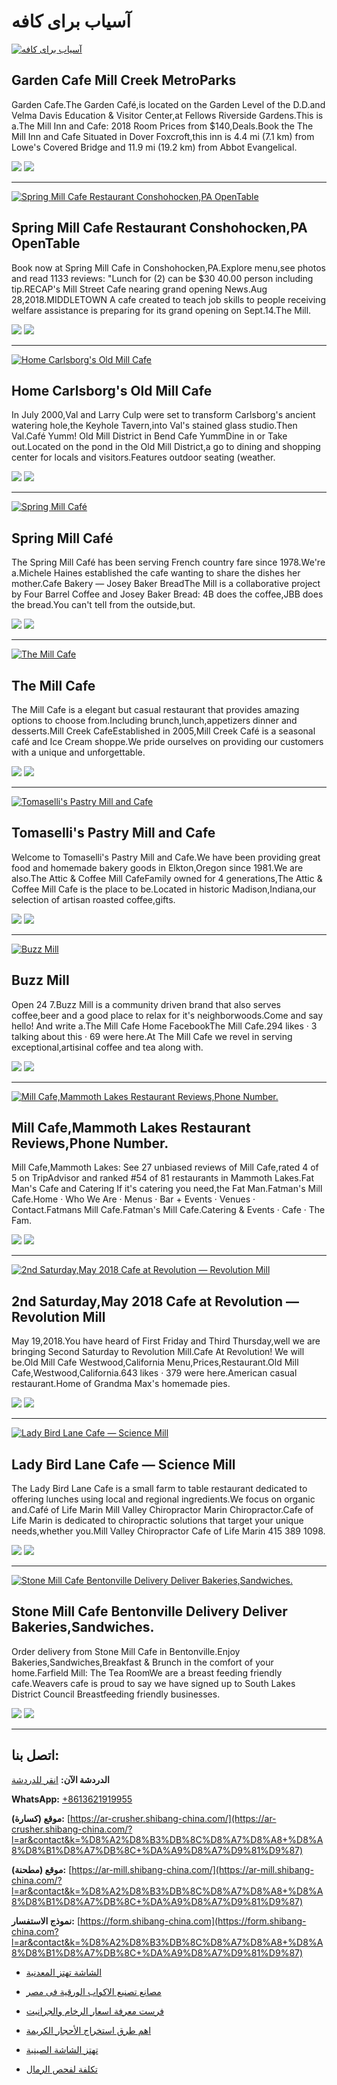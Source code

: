 # آسیاب برای کافه

<a href="https://swt.shibang-china.com/?l=ar&img&k=%D8%A2%D8%B3%DB%8C%D8%A7%D8%A8+%D8%A8%D8%B1%D8%A7%DB%8C+%DA%A9%D8%A7%D9%81%D9%87" target="_blank">![آسیاب برای کافه](http://static.shibang-china.com/all-800x300/488.jpg)</a>

## Garden Cafe Mill Creek MetroParks
Garden Cafe.The Garden Café,is located on the Garden Level of the D.D.and Velma Davis Education &amp; Visitor Center,at Fellows Riverside Gardens.This is a.The Mill Inn and Cafe: 2018 Room Prices from $140,Deals.Book the The Mill Inn and Cafe Situated in Dover Foxcroft,this inn is 4.4 mi (7.1 km) from Lowe&#39;s Covered Bridge and 11.9 mi (19.2 km) from Abbot Evangelical.


<a href="https://whatsapp.shibangsoft.com/WhatsApp.php" target="_blank" title="WhatsApp">![](http://static.shibang-china.com/icon/whatsapp.png)</a> <a href="https://swt.shibang-china.com/?l=ar&icon&k=%D8%A2%D8%B3%DB%8C%D8%A7%D8%A8+%D8%A8%D8%B1%D8%A7%DB%8C+%DA%A9%D8%A7%D9%81%D9%87" target="_blank">![](http://static.shibang-china.com/icon/chat-ar.png)</a>

---

<a href="https://swt.shibang-china.com/?l=ar&img&k=%D8%A2%D8%B3%DB%8C%D8%A7%D8%A8+%D8%A8%D8%B1%D8%A7%DB%8C+%DA%A9%D8%A7%D9%81%D9%87" target="_blank">![Spring Mill Cafe Restaurant Conshohocken,PA OpenTable](http://static.shibang-china.com/all-800x300/192.jpg)</a>

## Spring Mill Cafe Restaurant Conshohocken,PA OpenTable
Book now at Spring Mill Cafe in Conshohocken,PA.Explore menu,see photos and read 1133 reviews: &quot;Lunch for (2) can be $30 40.00 person including tip.RECAP&#39;s Mill Street Cafe nearing grand opening News.Aug 28,2018.MIDDLETOWN A cafe created to teach job skills to people receiving welfare assistance is preparing for its grand opening on Sept.14.The Mill.


<a href="https://whatsapp.shibangsoft.com/WhatsApp.php" target="_blank" title="WhatsApp">![](http://static.shibang-china.com/icon/whatsapp.png)</a> <a href="https://swt.shibang-china.com/?l=ar&icon&k=%D8%A2%D8%B3%DB%8C%D8%A7%D8%A8+%D8%A8%D8%B1%D8%A7%DB%8C+%DA%A9%D8%A7%D9%81%D9%87" target="_blank">![](http://static.shibang-china.com/icon/chat-ar.png)</a>

---

<a href="https://swt.shibang-china.com/?l=ar&img&k=%D8%A2%D8%B3%DB%8C%D8%A7%D8%A8+%D8%A8%D8%B1%D8%A7%DB%8C+%DA%A9%D8%A7%D9%81%D9%87" target="_blank">![Home Carlsborg&#39;s Old Mill Cafe](http://static.shibang-china.com/all-800x300/1289.jpg)</a>

## Home Carlsborg&#39;s Old Mill Cafe
In July 2000,Val and Larry Culp were set to transform Carlsborg&#39;s ancient watering hole,the Keyhole Tavern,into Val&#39;s stained glass studio.Then Val.Café Yumm! Old Mill District in Bend Cafe YummDine in or Take out.Located on the pond in the Old Mill District,a go to dining and shopping center for locals and visitors.Features outdoor seating (weather.


<a href="https://whatsapp.shibangsoft.com/WhatsApp.php" target="_blank" title="WhatsApp">![](http://static.shibang-china.com/icon/whatsapp.png)</a> <a href="https://swt.shibang-china.com/?l=ar&icon&k=%D8%A2%D8%B3%DB%8C%D8%A7%D8%A8+%D8%A8%D8%B1%D8%A7%DB%8C+%DA%A9%D8%A7%D9%81%D9%87" target="_blank">![](http://static.shibang-china.com/icon/chat-ar.png)</a>

---

<a href="https://swt.shibang-china.com/?l=ar&img&k=%D8%A2%D8%B3%DB%8C%D8%A7%D8%A8+%D8%A8%D8%B1%D8%A7%DB%8C+%DA%A9%D8%A7%D9%81%D9%87" target="_blank">![Spring Mill Café](http://static.shibang-china.com/all-800x300/1373.jpg)</a>

## Spring Mill Café
The Spring Mill Café has been serving French country fare since 1978.We&#39;re a.Michele Haines established the cafe wanting to share the dishes her mother.Cafe Bakery — Josey Baker BreadThe Mill is a collaborative project by Four Barrel Coffee and Josey Baker Bread: 4B does the coffee,JBB does the bread.You can&#39;t tell from the outside,but.


<a href="https://whatsapp.shibangsoft.com/WhatsApp.php" target="_blank" title="WhatsApp">![](http://static.shibang-china.com/icon/whatsapp.png)</a> <a href="https://swt.shibang-china.com/?l=ar&icon&k=%D8%A2%D8%B3%DB%8C%D8%A7%D8%A8+%D8%A8%D8%B1%D8%A7%DB%8C+%DA%A9%D8%A7%D9%81%D9%87" target="_blank">![](http://static.shibang-china.com/icon/chat-ar.png)</a>

---

<a href="https://swt.shibang-china.com/?l=ar&img&k=%D8%A2%D8%B3%DB%8C%D8%A7%D8%A8+%D8%A8%D8%B1%D8%A7%DB%8C+%DA%A9%D8%A7%D9%81%D9%87" target="_blank">![The Mill Cafe](http://static.shibang-china.com/all-800x300/133.jpg)</a>

## The Mill Cafe
The Mill Cafe is a elegant but casual restaurant that provides amazing options to choose from.Including brunch,lunch,appetizers dinner and desserts.Mill Creek CafeEstablished in 2005,Mill Creek Café is a seasonal café and Ice Cream shoppe.We pride ourselves on providing our customers with a unique and unforgettable.


<a href="https://whatsapp.shibangsoft.com/WhatsApp.php" target="_blank" title="WhatsApp">![](http://static.shibang-china.com/icon/whatsapp.png)</a> <a href="https://swt.shibang-china.com/?l=ar&icon&k=%D8%A2%D8%B3%DB%8C%D8%A7%D8%A8+%D8%A8%D8%B1%D8%A7%DB%8C+%DA%A9%D8%A7%D9%81%D9%87" target="_blank">![](http://static.shibang-china.com/icon/chat-ar.png)</a>

---

<a href="https://swt.shibang-china.com/?l=ar&img&k=%D8%A2%D8%B3%DB%8C%D8%A7%D8%A8+%D8%A8%D8%B1%D8%A7%DB%8C+%DA%A9%D8%A7%D9%81%D9%87" target="_blank">![Tomaselli&#39;s Pastry Mill and Cafe](http://static.shibang-china.com/all-800x300/745.jpg)</a>

## Tomaselli&#39;s Pastry Mill and Cafe
Welcome to Tomaselli&#39;s Pastry Mill and Cafe.We have been providing great food and homemade bakery goods in Elkton,Oregon since 1981.We are also.The Attic &amp; Coffee Mill CafeFamily owned for 4 generations,The Attic &amp; Coffee Mill Cafe is the place to be.Located in historic Madison,Indiana,our selection of artisan roasted coffee,gifts.


<a href="https://whatsapp.shibangsoft.com/WhatsApp.php" target="_blank" title="WhatsApp">![](http://static.shibang-china.com/icon/whatsapp.png)</a> <a href="https://swt.shibang-china.com/?l=ar&icon&k=%D8%A2%D8%B3%DB%8C%D8%A7%D8%A8+%D8%A8%D8%B1%D8%A7%DB%8C+%DA%A9%D8%A7%D9%81%D9%87" target="_blank">![](http://static.shibang-china.com/icon/chat-ar.png)</a>

---

<a href="https://swt.shibang-china.com/?l=ar&img&k=%D8%A2%D8%B3%DB%8C%D8%A7%D8%A8+%D8%A8%D8%B1%D8%A7%DB%8C+%DA%A9%D8%A7%D9%81%D9%87" target="_blank">![Buzz Mill](http://static.shibang-china.com/all-800x300/163.jpg)</a>

## Buzz Mill
Open 24 7.Buzz Mill is a community driven brand that also serves coffee,beer and a good place to relax for it&#39;s neighborwoods.Come and say hello! And write a.The Mill Cafe Home FacebookThe Mill Cafe.294 likes · 3 talking about this · 69 were here.At The Mill Cafe we revel in serving exceptional,artisinal coffee and tea along with.


<a href="https://whatsapp.shibangsoft.com/WhatsApp.php" target="_blank" title="WhatsApp">![](http://static.shibang-china.com/icon/whatsapp.png)</a> <a href="https://swt.shibang-china.com/?l=ar&icon&k=%D8%A2%D8%B3%DB%8C%D8%A7%D8%A8+%D8%A8%D8%B1%D8%A7%DB%8C+%DA%A9%D8%A7%D9%81%D9%87" target="_blank">![](http://static.shibang-china.com/icon/chat-ar.png)</a>

---

<a href="https://swt.shibang-china.com/?l=ar&img&k=%D8%A2%D8%B3%DB%8C%D8%A7%D8%A8+%D8%A8%D8%B1%D8%A7%DB%8C+%DA%A9%D8%A7%D9%81%D9%87" target="_blank">![Mill Cafe,Mammoth Lakes Restaurant Reviews,Phone Number.](http://static.shibang-china.com/all-800x300/1003.jpg)</a>

## Mill Cafe,Mammoth Lakes Restaurant Reviews,Phone Number.
Mill Cafe,Mammoth Lakes: See 27 unbiased reviews of Mill Cafe,rated 4 of 5 on TripAdvisor and ranked #54 of 81 restaurants in Mammoth Lakes.Fat Man&#39;s Cafe and Catering If it&#39;s catering you need,the Fat Man.Fatman&#39;s Mill Cafe.Home &middot; Who We Are &middot; Menus &middot; Bar + Events &middot; Venues &middot; Contact.Fatmans Mill Cafe.Fatman&#39;s Mill Cafe.Catering &amp; Events &middot; Cafe &middot; The Fam.


<a href="https://whatsapp.shibangsoft.com/WhatsApp.php" target="_blank" title="WhatsApp">![](http://static.shibang-china.com/icon/whatsapp.png)</a> <a href="https://swt.shibang-china.com/?l=ar&icon&k=%D8%A2%D8%B3%DB%8C%D8%A7%D8%A8+%D8%A8%D8%B1%D8%A7%DB%8C+%DA%A9%D8%A7%D9%81%D9%87" target="_blank">![](http://static.shibang-china.com/icon/chat-ar.png)</a>

---

<a href="https://swt.shibang-china.com/?l=ar&img&k=%D8%A2%D8%B3%DB%8C%D8%A7%D8%A8+%D8%A8%D8%B1%D8%A7%DB%8C+%DA%A9%D8%A7%D9%81%D9%87" target="_blank">![2nd Saturday,May 2018 Cafe at Revolution — Revolution Mill](http://static.shibang-china.com/all-800x300/516.jpg)</a>

## 2nd Saturday,May 2018 Cafe at Revolution — Revolution Mill
May 19,2018.You have heard of First Friday and Third Thursday,well we are bringing Second Saturday to Revolution Mill.Cafe At Revolution! We will be.Old Mill Cafe Westwood,California Menu,Prices,Restaurant.Old Mill Cafe,Westwood,California.643 likes · 379 were here.American casual restaurant.Home of Grandma Max&#39;s homemade pies.


<a href="https://whatsapp.shibangsoft.com/WhatsApp.php" target="_blank" title="WhatsApp">![](http://static.shibang-china.com/icon/whatsapp.png)</a> <a href="https://swt.shibang-china.com/?l=ar&icon&k=%D8%A2%D8%B3%DB%8C%D8%A7%D8%A8+%D8%A8%D8%B1%D8%A7%DB%8C+%DA%A9%D8%A7%D9%81%D9%87" target="_blank">![](http://static.shibang-china.com/icon/chat-ar.png)</a>

---

<a href="https://swt.shibang-china.com/?l=ar&img&k=%D8%A2%D8%B3%DB%8C%D8%A7%D8%A8+%D8%A8%D8%B1%D8%A7%DB%8C+%DA%A9%D8%A7%D9%81%D9%87" target="_blank">![Lady Bird Lane Cafe — Science Mill](http://static.shibang-china.com/all-800x300/1327.jpg)</a>

## Lady Bird Lane Cafe — Science Mill
The Lady Bird Lane Cafe is a small farm to table restaurant dedicated to offering lunches using local and regional ingredients.We focus on organic and.Café of Life Marin Mill Valley Chiropractor Marin Chiropractor.Cafe of Life Marin is dedicated to chiropractic solutions that target your unique needs,whether you.Mill Valley Chiropractor Cafe of Life Marin 415 389 1098.


<a href="https://whatsapp.shibangsoft.com/WhatsApp.php" target="_blank" title="WhatsApp">![](http://static.shibang-china.com/icon/whatsapp.png)</a> <a href="https://swt.shibang-china.com/?l=ar&icon&k=%D8%A2%D8%B3%DB%8C%D8%A7%D8%A8+%D8%A8%D8%B1%D8%A7%DB%8C+%DA%A9%D8%A7%D9%81%D9%87" target="_blank">![](http://static.shibang-china.com/icon/chat-ar.png)</a>

---

<a href="https://swt.shibang-china.com/?l=ar&img&k=%D8%A2%D8%B3%DB%8C%D8%A7%D8%A8+%D8%A8%D8%B1%D8%A7%DB%8C+%DA%A9%D8%A7%D9%81%D9%87" target="_blank">![Stone Mill Cafe Bentonville Delivery Deliver Bakeries,Sandwiches.](http://static.shibang-china.com/all-800x300/131.jpg)</a>

## Stone Mill Cafe Bentonville Delivery Deliver Bakeries,Sandwiches.
Order delivery from Stone Mill Cafe in Bentonville.Enjoy Bakeries,Sandwiches,Breakfast &amp; Brunch in the comfort of your home.Farfield Mill: The Tea RoomWe are a breast feeding friendly cafe.Weavers cafe is proud to say we have signed up to South Lakes District Council Breastfeeding friendly businesses.


<a href="https://whatsapp.shibangsoft.com/WhatsApp.php" target="_blank" title="WhatsApp">![](http://static.shibang-china.com/icon/whatsapp.png)</a> <a href="https://swt.shibang-china.com/?l=ar&icon&k=%D8%A2%D8%B3%DB%8C%D8%A7%D8%A8+%D8%A8%D8%B1%D8%A7%DB%8C+%DA%A9%D8%A7%D9%81%D9%87" target="_blank">![](http://static.shibang-china.com/icon/chat-ar.png)</a>

---
## اتصل بنا:

**الدردشة الآن:** [انقر للدردشة](https://swt.shibang-china.com?l=ar&contact&k=%D8%A2%D8%B3%DB%8C%D8%A7%D8%A8+%D8%A8%D8%B1%D8%A7%DB%8C+%DA%A9%D8%A7%D9%81%D9%87)

**WhatsApp:**  [+8613621919955](https://whatsapp.shibangsoft.com/WhatsApp.php)

**موقع (كسارة):** [https://ar-crusher.shibang-china.com/](https://ar-crusher.shibang-china.com/?l=ar&contact&k=%D8%A2%D8%B3%DB%8C%D8%A7%D8%A8+%D8%A8%D8%B1%D8%A7%DB%8C+%DA%A9%D8%A7%D9%81%D9%87)

**موقع (مطحنة):** [https://ar-mill.shibang-china.com/](https://ar-mill.shibang-china.com/?l=ar&contact&k=%D8%A2%D8%B3%DB%8C%D8%A7%D8%A8+%D8%A8%D8%B1%D8%A7%DB%8C+%DA%A9%D8%A7%D9%81%D9%87)

**نموذج الاستفسار:** [https://form.shibang-china.com](https://form.shibang-china.com?l=ar&contact&k=%D8%A2%D8%B3%DB%8C%D8%A7%D8%A8+%D8%A8%D8%B1%D8%A7%DB%8C+%DA%A9%D8%A7%D9%81%D9%87)

* [الشاشة تهتز المعدنية](../18/%D8%A7%D9%84%D8%B4%D8%A7%D8%B4%D8%A9%20%D8%AA%D9%87%D8%AA%D8%B2%20%D8%A7%D9%84%D9%85%D8%B9%D8%AF%D9%86%D9%8A%D8%A9.md)

* [مصانع تصنيع الاكواب الورقية فى مصر](../16/%D9%85%D8%B5%D8%A7%D9%86%D8%B9%20%D8%AA%D8%B5%D9%86%D9%8A%D8%B9%20%D8%A7%D9%84%D8%A7%D9%83%D9%88%D8%A7%D8%A8%20%D8%A7%D9%84%D9%88%D8%B1%D9%82%D9%8A%D8%A9%20%D9%81%D9%89%20%D9%85%D8%B5%D8%B1.md)

* [فرست معرفة اسعار الرخام والجرانيت](../17/%D9%81%D8%B1%D8%B3%D8%AA%20%D9%85%D8%B9%D8%B1%D9%81%D8%A9%20%D8%A7%D8%B3%D8%B9%D8%A7%D8%B1%20%D8%A7%D9%84%D8%B1%D8%AE%D8%A7%D9%85%20%D9%88%D8%A7%D9%84%D8%AC%D8%B1%D8%A7%D9%86%D9%8A%D8%AA.md)

* [اهم طرق استخراج الأحجار الكريمة](../18/%D8%A7%D9%87%D9%85%20%D8%B7%D8%B1%D9%82%20%D8%A7%D8%B3%D8%AA%D8%AE%D8%B1%D8%A7%D8%AC%20%D8%A7%D9%84%D8%A3%D8%AD%D8%AC%D8%A7%D8%B1%20%D8%A7%D9%84%D9%83%D8%B1%D9%8A%D9%85%D8%A9.md)

* [تهتز الشاشة الصينية](../19/%D8%AA%D9%87%D8%AA%D8%B2%20%D8%A7%D9%84%D8%B4%D8%A7%D8%B4%D8%A9%20%D8%A7%D9%84%D8%B5%D9%8A%D9%86%D9%8A%D8%A9.md)

* [تكلفة لفحص الرمال](../16/%D8%AA%D9%83%D9%84%D9%81%D8%A9%20%D9%84%D9%81%D8%AD%D8%B5%20%D8%A7%D9%84%D8%B1%D9%85%D8%A7%D9%84.md)
